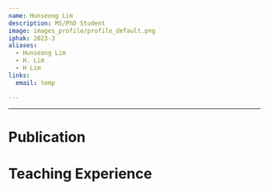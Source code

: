 ```yaml
---
name: Hunseong Lim
description: MS/PhD Student
image: images_profile/profile_default.png
iphak: 2023-3
aliases:
  - Hunseong Lim
  - H. Lim
  - H Lim
links:
  email: temp

---
```




---

# Publication




# Teaching Experience
